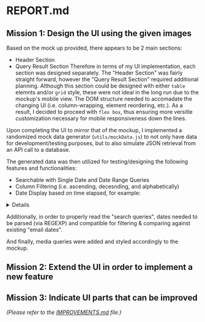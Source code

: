 # REPORT.md

## Mission 1: Design the UI using the given images
Based on the mock up provided, there appears to be 2 main sections:
- Header Section
- Query Result Section
Therefore in terms of my UI implementation, each section was designed separately. The "Header Section" was fairly straight forward, however the "Query Result Section" required additional planning. Although this section could be designed with either `table` elemnts and/or `grid` style, these were not ideal in the long run due to the mockup's mobile view. The DOM structure needed to accomadate the changing UI (i.e. column-wrapping, element reordering, etc.). As a result, I decided to proceed with `flex box`, thus ensuring more versitle customization necessary for mobile responsiveness down the lines.

Upon completing the UI to mirror that of the mockup, I implemented a randomized mock data generator (`utils/mockData.js`) to not only have data for development/testing purposes, but to also simulate JSON retrieval from an API call to a database.

The generated data was then utilized for testing/designing the following features and functionalities:
- Searchable with Single Date and Date Range Queries
- Column Filtering (i.e. ascending, decesnding, and alphabetically)
- Date Display based on time elapsed, for example:
<details>
`HH:MM` format for emails received today.
`Month Day` format for emails received during the current year.
`YYYY/MM/DD` format for all remaining emails received prior to the current year.
</details>

Additionally, in order to properly read the "search queries", dates needed to be parsed (via REGEXP) and compatible for filtering & comparing against existing "email dates".

And finally, media queries were added and styled accordingly to the mockup.

## Mission 2: Extend the UI in order to implement a new feature


## Mission 3: Indicate UI parts that can be improved
*(Please refer to the [IMPROVEMENTS.md](https://github.com/dev-vp/2021-hennge-challenge/blob/main/IMPROVEMENTS.md) file.)*
